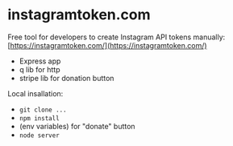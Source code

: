 # instagramtoken.com

Free tool for developers to create Instagram API tokens manually: [https://instagramtoken.com/](https://instagramtoken.com/)

* Express app
* q lib for http
* stripe lib for donation button

Local insallation:
* `git clone ...`
* `npm install`
* (env variables) for "donate" button
* `node server`

